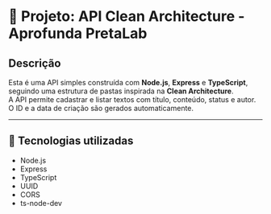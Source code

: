 # 🧩 Projeto: API Clean Architecture - Aprofunda PretaLab

## Descrição

Esta é uma API simples construída com **Node.js**, **Express** e **TypeScript**, seguindo uma estrutura de pastas inspirada na **Clean Architecture**.  
A API permite cadastrar e listar textos com título, conteúdo, status e autor. O ID e a data de criação são gerados automaticamente.

---

## 🚀 Tecnologias utilizadas

- Node.js
- Express
- TypeScript
- UUID
- CORS
- ts-node-dev

